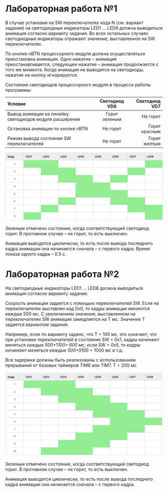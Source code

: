 # Лабораторная работа №1
В случае установки на SW переключателях кода N (см. вариант задания) на светодиодные индикаторы LED1 … LED8 должна выводиться анимация согласно варианту задания. Во всех остальных случаях светодиодные индикаторы отражают значение, выставленное на SW переключателях.

По кнопке nBTN процессорного модуля должна осуществляться приостановка анимации. Одно нажатие – анимация приостанавливается, следующее нажатие – анимация продолжается с того же момента. Когда анимация не выводится на светодиоды, нажатие на кнопку игнорируется.

Состояния светодиодов процессорного модуля в процессе работы программы:

Условие      | Светодиод VD6 | Светодиод VD7
:-------- |:-----:| -------:
Вывод анимации на линейку светодиодов модуля расширения  | Горит зеленым  | Не горит
Остановка анимации по кнопке nBTN     | Не горит    | Горит красным
Режим вывода состояния SW переключателей      | Не горит     | Горит желтым

![lab1](https://github.com/Avvessalom/ITMO-Embedded-systems/blob/master/Lab%201/lab1.PNG)

Зеленым отмечено состояние, когда соответствующий светодиод горит. В противном случае – не горит, то есть выключен.

Анимация выводится циклически, то есть после вывода последнего кадра анимации она начинается сначала – с первого кадра. Время показа одного кадра – 0.5 с.

# Лабораторная работа №2
На светодиодные индикаторы LED1 … LED8 должна выводиться анимация согласно варианту задания.

Скорость анимации задается с помощью переключателей SW. Если на переключателях выставлен код 0x0, то кадры анимации меняются каждые 500 мс. С увеличением значения, выставленном на переключателях SW анимация замедляется на T мс. Значение T задается вариантом задания.

Например, если по варианту задано, что T = 100 мс, это означает, что при установке переключателей в состояние SW = 0x1, кадры начинают меняться каждые 500+1*100= 600 мс, если SW = 0x5, то кадры начинают меняться каждые 500+5*100 = 1000 мс и т.д.

Все задержки должны быть реализованы с использованием прерываний от базовых таймеров TIM6 или TIM7.
T = 200 мс

![lab2](https://github.com/Avvessalom/ITMO-Embedded-systems/blob/master/Lab%202/lab2.PNG)

Зеленым отмечено состояние, когда соответствующий светодиод горит. В противном случае – не горит, то есть выключен.

Анимация выводится циклически, то есть после вывода последнего кадра анимации она начинается сначала – с первого кадра.
